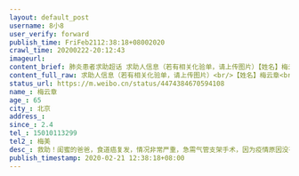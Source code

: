 ```yaml
---
layout: default_post
username: 8小8
user_verify: forward
publish_time: FriFeb2112:38:18+08002020
crawl_time: 20200222-20:12:43
imageurl: 
content_brief: 肺炎患者求助超话 求助人信息（若有相关化验单，请上传图片）【姓名】梅云章【年龄】65【所在城市】北京【所在小区、社区】【患病时间】2.4【联系方式】15010113299【其他紧急联系人】梅美【病情描述】 救助！闺蜜的爸爸，食道癌复发，情况非常严重，急需气管支架手术，因为疫情原因没有 ...全文
content_full_raw: 求助人信息（若有相关化验单，请上传图片）<br/>【姓名】梅云章<br/>【年龄】65<br/>【所在城市】北京<br/>【所在小区、社区】<br/>【患病时间】2.4<br/>【联系方式】15010113299<br/>【其他紧急联系人】梅美<br/>【病情描述】<br/>救助！闺蜜的爸爸，食道癌复发，情况非常严重，急需气管支架手术，因为疫情原因没有医院愿意收治，现只能靠输液维持生命。<br/><br/>患者姓名：梅云章11010119550618053X，食道癌1年，近期复发。食管最窄处只有6mm，近两周多不能食水仅靠输液维持，已出现虚脱症状。最新结果是肿瘤压迫气管，缝隙很小，建议我们尽快找医院做气管支架和鼻饲管，延长病人生命。看过多家门诊急诊，都拒绝接收病人。联系电话15010113299<br/><br/>核酸两次筛查都是阴性，也没有发热症状，仍旧被各家医院拒绝手术，就是活活等死。<adata-url="http://t.cn/zRwU8lH"href="http://weibo.com/p/100101B2094654D569AAF9449D"data-hide=""><spanclass='url-icon'><imgstyle='width:1rem;height:1rem'src='https://h5.sinaimg.cn/upload/2015/09/25/3/timeline_card_small_location_default.png'></span><spanclass="surl-text">上海·虹康福苑</span></a>
status_url: https://m.weibo.cn/status/4474384670594108
name_: 梅云章
age_: 65
city_: 北京
address_: 
since_: 2.4
tel_: 15010113299
tel2_: 梅美
desc_: 救助！闺蜜的爸爸，食道癌复发，情况非常严重，急需气管支架手术，因为疫情原因没有医院愿意收治，现只能靠输液维持生命。患者姓名梅云章11010119550618053X，食道癌1年，近期复发。食管最窄处只有6mm，近两周多不能食水仅靠输液维持，已出现虚脱症状。最新结果是肿瘤压迫气管，缝隙很小，建议我们尽快找医院做气管支架和鼻饲管，延长病人生命。看过多家门诊急诊，都拒绝接收病人。联系电话15010113299核酸两次筛查都是阴性，也没有发热症状，仍旧被各家医院拒绝手术，就是活活等死。<adata-url="http//t.cn/zRwU8lH"href="http//weibo.com/p/100101B2094654D569AAF9449D"data-hide=""><spanclass='url-icon'><imgstyle='width1rem;height1rem'src='https//h5.sinaimg.cn/upload/2015/09/25/3/timeline_card_small_location_default.png'></span><spanclass="surl-text">上海·虹康福苑</span></a>
publish_timestamp: 2020-02-21 12:38:18+08:00
---
```

